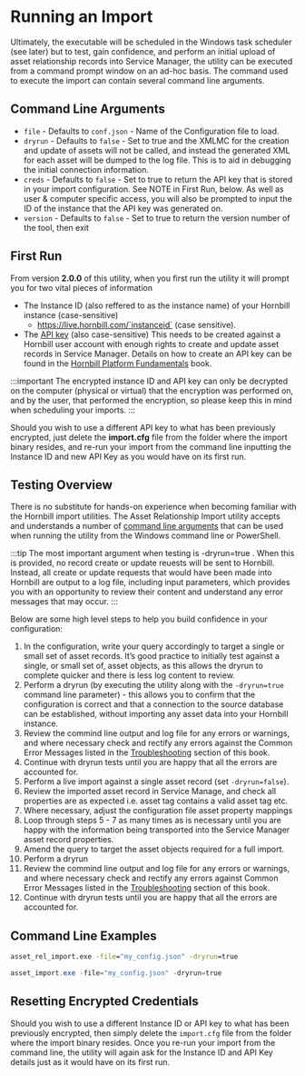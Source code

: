 # Running an Import

Ultimately, the executable will be scheduled in the Windows task scheduler (see later) but to test, gain confidence, and perform an initial upload of asset relationship records into Service Manager, the utility can be executed from a command prompt window on an ad-hoc basis. The command used to execute the import can contain several command line arguments.

## Command Line Arguments
- `file` - Defaults to `conf.json` - Name of the Configuration file to load.
- `dryrun` - Defaults to `false` - Set to true and the XMLMC for the creation and update of assets will not be called, and instead the generated XML for each asset will be dumped to the log file. This is to aid in debugging the initial connection information.
- `creds` - Defaults to `false` - Set to true to return the API key that is stored in your import configuration. See NOTE in First Run, below. As well as user & computer specific access, you will also be prompted to input the ID of the instance that the API key was generated on.
- `version` - Defaults to `false` - Set to true to return the version number of the tool, then exit

## First Run

From version **2.0.0** of this utility, when you first run the utility it will prompt you for two vital pieces of information
- The Instance ID (also reffered to as the instance name) of your Hornbill instance (case-sensitive)
    - https://live.hornbill.com/`instanceid` (case sensitive).
- The [API key](https://docs-internal.hornbill.com/data-imports-guide/assets/authentication#api-keys) (also case-sensitive) This needs to be created against a Hornbill user account with enough rights to create and update asset records in Service Manager. Details on how to create an API key can be found in the [Hornbill Platform Fundamentals](https://docs-internal.hornbill.com/esp-fundamentals/security/api-keys) book.

:::important
The encrypted instance ID and API key can only be decrypted on the computer (physical or virtual) that the encryption was performed on, and by the user, that performed the encryption, so please keep this in mind when scheduling your imports.
:::

Should you wish to use a different API key to what has been previously encrypted, just delete the **import.cfg** file from the folder where the import binary resides, and re-run your import from the command line inputting the Instance ID and new API Key as you would have on its first run.

## Testing Overview

There is no substitute for hands-on experience when becoming familiar with the Hornbill import utilities. The Asset Relationship Import utility accepts and understands a number of [command line arguments](https://docs-internal.hornbill.com/data-imports-guide/assets/asset-relationship-command#command-line-arguments) that can be used when running the utility from the Windows command line or PowerShell.

:::tip
The most important argument when testing is -dryrun=true . When this is provided, no record create or update reuests will be sent to Hornbill. Instead, all create or update requests that would have been made into Hornbill are output to a log file, including input parameters, which provides you with an opportunity to review their content and understand any error messages that may occur.
:::

Below are some high level steps to help you build confidence in your configuration:
1. In the configuration, write your query accordingly to target a single or small set of asset records. It’s good practice to initially test against a single, or small set of, asset objects, as this allows the dryrun to complete quicker and there is less log content to review.
2. Perform a dryrun (by executing the utility along with the `-dryrun=true` command line parameter) - this allows you to confirm that the configuration is correct and that a connection to the source database can be established, without importing any asset data into your Hornbill instance.
3. Review the commind line output and log file for any errors or warnings, and where necessary check and rectify any errors against the Common Error Messages listed in the [Troubleshooting](/data-imports-guide/assets/asset-relationship-debugging) section of this book.
4. Continue with dryrun tests until you are happy that all the errors are accounted for.
5. Perform a live import against a single asset record (set `-dryrun=false`).
6. Review the imported asset record in Service Manage, and check all properties are as expected i.e. asset tag contains a valid asset tag etc.
7. Where necessary, adjust the configuration file asset property mappings
8. Loop through steps 5 - 7 as many times as is necessary until you are happy with the information being transported into the Service Manager asset record properties.
9. Amend the query to target the asset objects required for a full import.
10. Perform a dryrun
11. Review the commind line output and log file for any errors or warnings, and where necessary check and rectify any errors against Common Error Messages listed in the [Troubleshooting](/data-imports-guide/assets/asset-relationship-debugging) section of this book.
12. Continue with dryrun tests until you are happy that all the errors are accounted for.

## Command Line Examples

```cmd
asset_rel_import.exe -file="my_config.json" -dryrun=true
```
```powershell
asset_import.exe -file="my_config.json" -dryrun=true
```

## Resetting Encrypted Credentials
Should you wish to use a different Instance ID or API key to what has been previously encrypted, then simply delete the `import.cfg` file from the folder where the import binary resides. Once you re-run your import from the command line, the utility will again ask for the Instance ID and API Key details just as it would have on its first run.